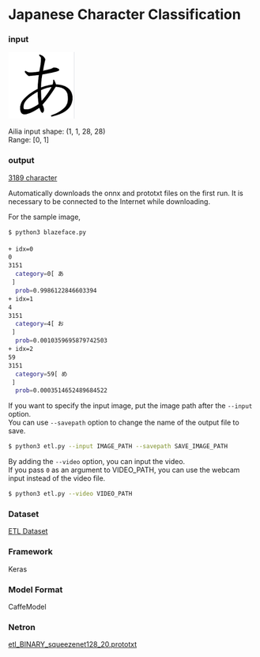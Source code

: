 # Japanese Character Classification

### input

![input_image](font.png)

Ailia input shape: (1, 1, 28, 28)  
Range: [0, 1]

### output

[3189 character](etl_BINARY_squeezenet128_20.txt)

Automatically downloads the onnx and prototxt files on the first run.
It is necessary to be connected to the Internet while downloading.

For the sample image,
``` bash
$ python3 blazeface.py 

+ idx=0
0
3151
  category=0[ あ
 ]
  prob=0.9986122846603394
+ idx=1
4
3151
  category=4[ お
 ]
  prob=0.0010359695879742503
+ idx=2
59
3151
  category=59[ め
 ]
  prob=0.0003514652489684522
```

If you want to specify the input image, put the image path after the `--input` option.  
You can use `--savepath` option to change the name of the output file to save.
```bash
$ python3 etl.py --input IMAGE_PATH --savepath SAVE_IMAGE_PATH
```

By adding the `--video` option, you can input the video.   
If you pass `0` as an argument to VIDEO_PATH, you can use the webcam input instead of the video file.
```bash
$ python3 etl.py --video VIDEO_PATH
```

### Dataset

[ETL Dataset](http://etlcdb.db.aist.go.jp/?lang=ja)

### Framework

Keras

### Model Format

CaffeModel

### Netron

[etl_BINARY_squeezenet128_20.prototxt](https://lutzroeder.github.io/netron/?url=https://storage.googleapis.com/ailia-models/etl/etl_BINARY_squeezenet128_20.prototxt)

